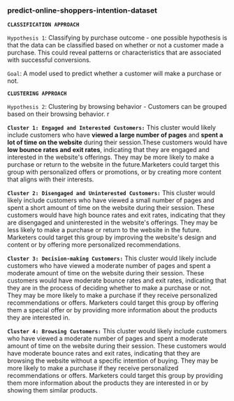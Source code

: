 ### predict-online-shoppers-intention-dataset

**`CLASSIFICATION APPROACH`**

`Hypothesis 1`: Classifying by purchase outcome - one possible hypothesis is that the data can be classified based on whether or not a customer made a purchase. This could reveal patterns or characteristics that are associated with successful conversions.

`Goal`: A model used to predict whether a customer will make a purchase or not.

**`CLUSTERING APPROACH`**

`Hypothesis 2`: Clustering by browsing behavior - Customers can be grouped based on their browsing behavior. r

**`Cluster 1: Engaged and Interested Customers:`** This cluster would likely include customers who have **viewed a large number of pages** and **spent a lot of time on the website** during their session.These customers would have **low bounce rates and exit rates**, indicating that they are engaged and interested in the website's offerings. They may be more likely to make a purchase or return to the website in the future.Marketers could target this group with personalized offers or promotions, or by creating more content that aligns with their interests.

**`Cluster 2: Disengaged and Uninterested Customers:`** This cluster would likely include customers who have viewed a small number of pages and spent a short amount of time on the website during their session. These customers would have high bounce rates and exit rates, indicating that they are disengaged and uninterested in the website's offerings. They may be less likely to make a purchase or return to the website in the future. Marketers could target this group by improving the website's design and content or by offering more personalized recommendations.

**`Cluster 3: Decision-making Customers:`** This cluster would likely include customers who have viewed a moderate number of pages and spent a moderate amount of time on the website during their session. These customers would have moderate bounce rates and exit rates, indicating that they are in the process of deciding whether to make a purchase or not. They may be more likely to make a purchase if they receive personalized recommendations or offers. Marketers could target this group by offering them a special offer or by providing more information about the products they are interested in.

**`Cluster 4: Browsing Customers:`** This cluster would likely include customers who have viewed a moderate number of pages and spent a moderate amount of time on the website during their session. These customers would have moderate bounce rates and exit rates, indicating that they are browsing the website without a specific intention of buying. They may be more likely to make a purchase if they receive personalized recommendations or offers. Marketers could target this group by providing them more information about the products they are interested in or by showing them similar products.

